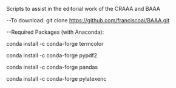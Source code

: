 Scripts to assist in the editorial work of the CRAAA and BAAA

--To download: git clone https://github.com/franciscoai/BAAA.git

--Required Packages (with Anaconda):

conda install -c conda-forge termcolor

conda install -c conda-forge pypdf2

conda install -c conda-forge pandas

conda install -c conda-forge pylatexenc

